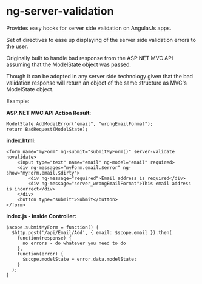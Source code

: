 ng-server-validation
====================

Provides easy hooks for server side validation on AngularJs apps.

Set of directives to ease up displaying of the server side validation errors to the user.

Originally built to handle bad response from the ASP.NET MVC API assuming that the ModelState object was passed.

Though it can be adopted in any server side technology given that the bad validation response will return an object of the same structure as MVC's ModelState object.

Example:

**ASP.NET MVC API Action Result:**
```
ModelState.AddModelError("email", "wrongEmailFormat");
return BadRequest(ModelState);
```

**index.html:**
```
<form name="myForm" ng-submit="submitMyForm()" server-validate novalidate>
    <input type="text" name="email" ng-model="email" required>
    <div ng-messages="myForm.email.$error" ng-show="myForm.email.$dirty">
        <div ng-message="required">Email address is required</div>
        <div ng-message="server_wrongEmailFormat">This email address is incorrect</div>
    </div>
    <button type="submit">Submit</button>
</form>
```

**index.js - inside Controller:**
```
$scope.submitMyForm = function() {
  $http.post('/api/Email/Add', { email: $scope.email }).then(
    function(response) {
      no errors - do whatever you need to do
    },
    function(error) {
      $scope.modelState = error.data.modelState;
    }
  );
}
```
